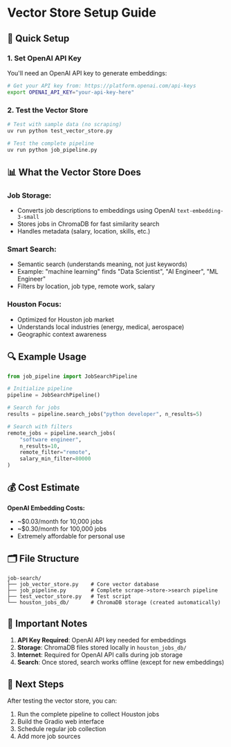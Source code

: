 # Vector Store Setup Guide

## 🚀 Quick Setup

### 1. Set OpenAI API Key

You'll need an OpenAI API key to generate embeddings:

```bash
# Get your API key from: https://platform.openai.com/api-keys
export OPENAI_API_KEY="your-api-key-here"
```

### 2. Test the Vector Store

```bash
# Test with sample data (no scraping)
uv run python test_vector_store.py

# Test the complete pipeline
uv run python job_pipeline.py
```

## 📊 What the Vector Store Does

### **Job Storage:**
- Converts job descriptions to embeddings using OpenAI `text-embedding-3-small`
- Stores jobs in ChromaDB for fast similarity search
- Handles metadata (salary, location, skills, etc.)

### **Smart Search:**
- Semantic search (understands meaning, not just keywords)
- Example: "machine learning" finds "Data Scientist", "AI Engineer", "ML Engineer"
- Filters by location, job type, remote work, salary

### **Houston Focus:**
- Optimized for Houston job market
- Understands local industries (energy, medical, aerospace)
- Geographic context awareness

## 🔍 Example Usage

```python
from job_pipeline import JobSearchPipeline

# Initialize pipeline
pipeline = JobSearchPipeline()

# Search for jobs
results = pipeline.search_jobs("python developer", n_results=5)

# Search with filters
remote_jobs = pipeline.search_jobs(
    "software engineer", 
    n_results=10,
    remote_filter="remote",
    salary_min_filter=80000
)
```

## 💰 Cost Estimate

**OpenAI Embedding Costs:**
- ~$0.03/month for 10,000 jobs
- ~$0.30/month for 100,000 jobs
- Extremely affordable for personal use

## 🗂️ File Structure

```
job-search/
├── job_vector_store.py    # Core vector database
├── job_pipeline.py        # Complete scrape->store->search pipeline
├── test_vector_store.py   # Test script
└── houston_jobs_db/       # ChromaDB storage (created automatically)
```

## 🚨 Important Notes

1. **API Key Required**: OpenAI API key needed for embeddings
2. **Storage**: ChromaDB files stored locally in `houston_jobs_db/`
3. **Internet**: Required for OpenAI API calls during job storage
4. **Search**: Once stored, search works offline (except for new embeddings)

## 🎯 Next Steps

After testing the vector store, you can:
1. Run the complete pipeline to collect Houston jobs
2. Build the Gradio web interface
3. Schedule regular job collection
4. Add more job sources
